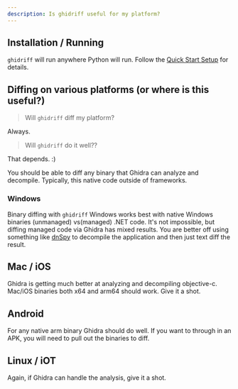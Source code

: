 ```yaml
---
description: Is ghidriff useful for my platform?
---
```


## Installation / Running

`ghidriff` will run anywhere Python will run. Follow the [Quick Start Setup](<Quick Start Environment Setup.md>) for details.

## Diffing on various platforms (or where is this useful?)

> Will `ghidriff` diff my platform?

Always.

> Will `ghidriff` do it well?? 
 
That depends.  :)


You should be able to diff any binary that Ghidra can analyze and decompile. Typically, this native code outside of frameworks.

### Windows

Binary diffing  with `ghidriff` Windows works best with native Windows binaries (unmanaged) vs(managed) .NET code. It's not impossible, but diffing managed code via Ghidra has mixed results. You are better off using something like [dnSpy](https://github.com/dnSpy/dnSpy) to decompile the application and then just text diff the result. 





## Mac / iOS

Ghidra is getting much better at analyzing and decompiling objective-c.  Mac/iOS binaries both x64 and arm64 should work. Give it a shot.

## Android

For any native arm binary Ghidra should do well. If you want to through in an APK, you will need to pull out the binaries to diff. 

## Linux / iOT

Again, if Ghidra can handle the analysis, give it a shot. 